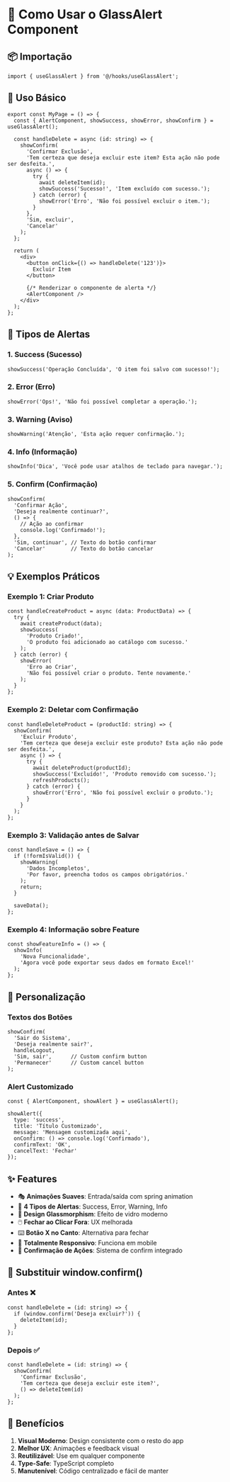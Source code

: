 # 🎨 Como Usar o GlassAlert Component

## 📦 Importação

```tsx
import { useGlassAlert } from '@/hooks/useGlassAlert';
```

## 🚀 Uso Básico

```tsx
export const MyPage = () => {
  const { AlertComponent, showSuccess, showError, showConfirm } = useGlassAlert();

  const handleDelete = async (id: string) => {
    showConfirm(
      'Confirmar Exclusão',
      'Tem certeza que deseja excluir este item? Esta ação não pode ser desfeita.',
      async () => {
        try {
          await deleteItem(id);
          showSuccess('Sucesso!', 'Item excluído com sucesso.');
        } catch (error) {
          showError('Erro', 'Não foi possível excluir o item.');
        }
      },
      'Sim, excluir',
      'Cancelar'
    );
  };

  return (
    <div>
      <button onClick={() => handleDelete('123')}>
        Excluir Item
      </button>
      
      {/* Renderizar o componente de alerta */}
      <AlertComponent />
    </div>
  );
};
```

## 🎯 Tipos de Alertas

### 1. Success (Sucesso)
```tsx
showSuccess('Operação Concluída', 'O item foi salvo com sucesso!');
```

### 2. Error (Erro)
```tsx
showError('Ops!', 'Não foi possível completar a operação.');
```

### 3. Warning (Aviso)
```tsx
showWarning('Atenção', 'Esta ação requer confirmação.');
```

### 4. Info (Informação)
```tsx
showInfo('Dica', 'Você pode usar atalhos de teclado para navegar.');
```

### 5. Confirm (Confirmação)
```tsx
showConfirm(
  'Confirmar Ação',
  'Deseja realmente continuar?',
  () => {
    // Ação ao confirmar
    console.log('Confirmado!');
  },
  'Sim, continuar', // Texto do botão confirmar
  'Cancelar'        // Texto do botão cancelar
);
```

## 💡 Exemplos Práticos

### Exemplo 1: Criar Produto
```tsx
const handleCreateProduct = async (data: ProductData) => {
  try {
    await createProduct(data);
    showSuccess(
      'Produto Criado!',
      'O produto foi adicionado ao catálogo com sucesso.'
    );
  } catch (error) {
    showError(
      'Erro ao Criar',
      'Não foi possível criar o produto. Tente novamente.'
    );
  }
};
```

### Exemplo 2: Deletar com Confirmação
```tsx
const handleDeleteProduct = (productId: string) => {
  showConfirm(
    'Excluir Produto',
    'Tem certeza que deseja excluir este produto? Esta ação não pode ser desfeita.',
    async () => {
      try {
        await deleteProduct(productId);
        showSuccess('Excluído!', 'Produto removido com sucesso.');
        refreshProducts();
      } catch (error) {
        showError('Erro', 'Não foi possível excluir o produto.');
      }
    }
  );
};
```

### Exemplo 3: Validação antes de Salvar
```tsx
const handleSave = () => {
  if (!formIsValid()) {
    showWarning(
      'Dados Incompletos',
      'Por favor, preencha todos os campos obrigatórios.'
    );
    return;
  }
  
  saveData();
};
```

### Exemplo 4: Informação sobre Feature
```tsx
const showFeatureInfo = () => {
  showInfo(
    'Nova Funcionalidade',
    'Agora você pode exportar seus dados em formato Excel!'
  );
};
```

## 🎨 Personalização

### Textos dos Botões
```tsx
showConfirm(
  'Sair do Sistema',
  'Deseja realmente sair?',
  handleLogout,
  'Sim, sair',      // Custom confirm button
  'Permanecer'      // Custom cancel button
);
```

### Alert Customizado
```tsx
const { AlertComponent, showAlert } = useGlassAlert();

showAlert({
  type: 'success',
  title: 'Título Customizado',
  message: 'Mensagem customizada aqui',
  onConfirm: () => console.log('Confirmado'),
  confirmText: 'OK',
  cancelText: 'Fechar'
});
```

## ✨ Features

- 🎭 **Animações Suaves**: Entrada/saída com spring animation
- 🌈 **4 Tipos de Alertas**: Success, Error, Warning, Info
- 🎨 **Design Glassmorphism**: Efeito de vidro moderno
- 🖱️ **Fechar ao Clicar Fora**: UX melhorada
- ⌨️ **Botão X no Canto**: Alternativa para fechar
- 📱 **Totalmente Responsivo**: Funciona em mobile
- 🎯 **Confirmação de Ações**: Sistema de confirm integrado

## 🔄 Substituir window.confirm()

### Antes ❌
```tsx
const handleDelete = (id: string) => {
  if (window.confirm('Deseja excluir?')) {
    deleteItem(id);
  }
};
```

### Depois ✅
```tsx
const handleDelete = (id: string) => {
  showConfirm(
    'Confirmar Exclusão',
    'Tem certeza que deseja excluir este item?',
    () => deleteItem(id)
  );
};
```

## 🚀 Benefícios

1. **Visual Moderno**: Design consistente com o resto do app
2. **Melhor UX**: Animações e feedback visual
3. **Reutilizável**: Use em qualquer componente
4. **Type-Safe**: TypeScript completo
5. **Manutenível**: Código centralizado e fácil de manter
